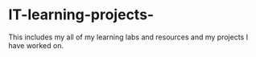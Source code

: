 # IT-learning-projects-
This includes my all of my learning labs and resources and my projects I have worked on.
